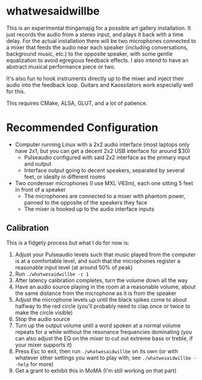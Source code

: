 # whatwesaidwillbe

This is an experimental thingamajig for a possible art gallery installation. It just records the audio from a stereo input, and plays it back with a time delay. For the actual installation there will be two microphones connected to a mixer that feeds the audio near each speaker (including conversations, background music, etc.) to the opposite speaker, with some gentle equalization to avoid egregious feedback effects. I also intend to have an abstract musical performance piece or two.

It's also fun to hook instruments directly up to the mixer and inject their audio into the feedback loop. Guitars and Kaossilators work especially well for this.

This requires CMake, ALSA, GLUT, and a lot of patience.

# Recommended Configuration

* Computer running Linux with a 2x2 audio interface (most laptops only have 2x1, but you can get a decent 2x2 USB interface for around $30)
  * Pulseaudio configured with said 2x2 interface as the primary input and output
  * Interface output going to decent speakers, separated by several feet, or ideally in different rooms
* Two condenser microphones (I use MXL V63m), each one sitting 5 feet in front of a speaker
  * The microphones are connected to a mixer with phantom power, panned to the opposite of the speakers they face
  * The mixer is hooked up to the audio interface inputs

## Calibration

This is a fidgety process but what I do for now is:

1. Adjust your Pulseaudio levels such that music played from the computer is at a comfortable level, and such that the microphones register a reasonable input level (at around 50% of peak)
2. Run `./whatwesaidwillbe -c 1`
3. After latency calibration completes, turn the volume down all the way
4. Have an audio source playing in the room at a reasonable volume, about the same distance from the microphone as it is from the speaker
5. Adjust the microphone levels up until the black spikes come to about halfway to the red circle (you'll probably need to clap once or twice to make the circle visible)
6. Stop the audio source
7. Turn up the output volume until a word spoken at a normal volume repeats for a while without the resonance frequencies dominating (you can also adjust the EQ on the mixer to cut out extreme bass or treble, if your mixer supports it)
8. Press Esc to exit, then run `./whatwesaidwillbe` on its own (or with whatever other settings you want to play with; see `./whatwesaidwillbe --help` for more)
8. Get a grant to exhibit this in MoMA (I'm still working on that part)
